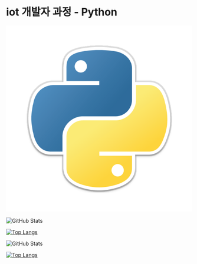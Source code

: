<h1>iot 개발자 과정 - Python</h1>

![GitHub Logo](https://github.com/olugon0821/iot-Python/blob/main/555.png)

![GitHub Stats](https://github-readme-stats.vercel.app/api?username=olugon0821&show_icons=true&theme=dracula&count_private=true&hide=contribs,prs,issues,stars&include_all_commits=true&line_height=24&hide_rank=true&hide_title=true)

[![Top Langs](https://github-readme-stats.vercel.app/api/top-langs/?username=olugon0821&layout=compact&theme=dracula&langs_count=6)](https://github.com/anuraghazra/github-readme-stats)


![GitHub Stats](https://github-readme-stats.vercel.app/api?username=olugon0821&show_icons=true&theme=dracula&count_private=true&hide=stars,issues&custom_title=My%20GitHub%20Stats)

[![Top Langs](https://github-readme-stats.vercel.app/api/top-langs/?username=olugon0821&layout=compact&theme=dracula)](https://github.com/anuraghazra/github-readme-stats)

